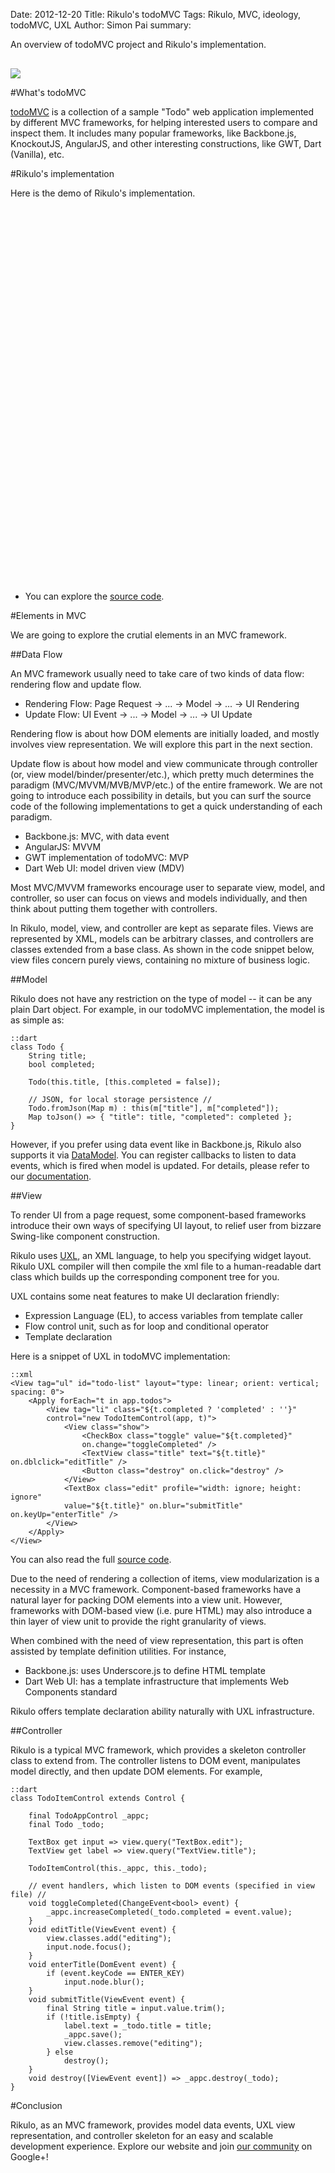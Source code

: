 Date: 2012-12-20
Title: Rikulo's todoMVC
Tags: Rikulo, MVC, ideology, todoMVC, UXL
Author: Simon Pai
summary: <p>An overview of todoMVC project and Rikulo's implementation.</p><img src="http://static.rikulo.org/blogs/general/todoMVC/todoMVC-sample.png" class="center-blog-image" style="margin-top:16px" />



#What's todoMVC

[todoMVC](http://todomvc.com/) is a collection of a sample "Todo" web application implemented by different MVC frameworks, for helping interested users to compare and inspect them. It includes many popular frameworks, like Backbone.js, KnockoutJS, AngularJS, and other interesting constructions, like GWT, Dart (Vanilla), etc.



#Rikulo's implementation

Here is the demo of Rikulo's implementation.

<p>
<link rel="stylesheet" type="text/css" href="http://static.rikulo.org/blogs/general/todoMVC/view.css" />
<link rel="stylesheet" type="text/css" href="http://static.rikulo.org/blogs/general/todoMVC/app.css" />
<div id="v-main" class="center-blog-image" style="width:600px;height:600px"></div>
<script type="application/dart" src="http://static.rikulo.org/blogs/general/todoMVC/app.dart"></script>
<script src="http://static.rikulo.org/blogs/general/todoMVC/dart.js"></script>
</p>

* You can explore the [source code](https://github.com/rikulo/todoMVC).



#Elements in MVC

We are going to explore the crutial elements in an MVC framework.

##Data Flow

An MVC framework usually need to take care of two kinds of data flow: rendering flow and update flow.

* Rendering Flow: Page Request -> ... -> Model -> ... -> UI Rendering
* Update Flow: UI Event -> ... -> Model -> ... -> UI Update

Rendering flow is about how DOM elements are initially loaded, and mostly involves view representation. We will explore this part in the next section.

Update flow is about how model and view communicate through controller (or, view model/binder/presenter/etc.), which pretty much determines the paradigm (MVC/MVVM/MVB/MVP/etc.) of the entire framework. We are not going to introduce each possibility in details, but you can surf the source code of the following implementations to get a quick understanding of each paradigm.

* Backbone.js: MVC, with data event
* AngularJS: MVVM
* GWT implementation of todoMVC: MVP
* Dart Web UI: model driven view (MDV)

Most MVC/MVVM frameworks encourage user to separate view, model, and controller, so user can focus on views and models individually, and then think about putting them together with controllers. 

In Rikulo, model, view, and controller are kept as separate files. Views are represented by XML, models can be arbitrary classes, and controllers are classes extended from a base class. As shown in the code snippet below, view files concern purely views, containing no mixture of business logic.



##Model

Rikulo does not have any restriction on the type of model -- it can be any plain Dart object. For example, in our todoMVC implementation, the model is as simple as:

	::dart
	class Todo {
		String title;
		bool completed;
		
		Todo(this.title, [this.completed = false]);
		
		// JSON, for local storage persistence //
		Todo.fromJson(Map m) : this(m["title"], m["completed"]);
		Map toJson() => { "title": title, "completed": completed };
	}

However, if you prefer using data event like in Backbone.js, Rikulo also supports it via [DataModel](http://api.rikulo.org/rikulo/latest/rikulo_model/DataModel.html). You can register callbacks to listen to data events, which is fired when model is updated. For details, please refer to our [documentation](http://docs.rikulo.org/rikulo/latest/UXL/Standard_Attributes/on.event.html).



##View

To render UI from a page request, some component-based frameworks introduce their own ways of specifying UI layout, to relief user from bizzare Swing-like component construction. 

Rikulo uses [UXL](http://docs.rikulo.org/rikulo/latest/UXL/Fundamentals/UXL_Overview.html), an XML language, to help you specifying widget layout. Rikulo UXL compiler will then compile the xml file to a human-readable dart class which builds up the corresponding component tree for you.

UXL contains some neat features to make UI declaration friendly:

* Expression Language (EL), to access variables from template caller
* Flow control unit, such as for loop and conditional operator
* Template declaration

Here is a snippet of UXL in todoMVC implementation:

	::xml
	<View tag="ul" id="todo-list" layout="type: linear; orient: vertical; spacing: 0">
		<Apply forEach="t in app.todos">
			<View tag="li" class="${t.completed ? 'completed' : ''}" 
			control="new TodoItemControl(app, t)">
				<View class="show">
					<CheckBox class="toggle" value="${t.completed}" 
					on.change="toggleCompleted" />
					<TextView class="title" text="${t.title}" on.dblclick="editTitle" />
					<Button class="destroy" on.click="destroy" />
				</View>
				<TextBox class="edit" profile="width: ignore; height: ignore" 
				value="${t.title}" on.blur="submitTitle" on.keyUp="enterTitle" />
			</View>
		</Apply>
	</View>

You can also read the full [source code](https://github.com/rikulo/todoMVC/blob/master/web/views/app.uxl.xml).

Due to the need of rendering a collection of items, view modularization is a necessity in a MVC framework. Component-based frameworks have a natural layer for packing DOM elements into a view unit. However, frameworks with DOM-based view (i.e. pure HTML) may also introduce a thin layer of view unit to provide the right granularity of views.

When combined with the need of view representation, this part is often assisted by template definition utilities. For instance,

* Backbone.js: uses Underscore.js to define HTML template
* Dart Web UI: has a template infrastructure that implements Web Components standard

Rikulo offers template declaration ability naturally with UXL infrastructure.



##Controller

Rikulo is a typical MVC framework, which provides a skeleton controller class to extend from. The controller listens to DOM event, manipulates model directly, and then update DOM elements. For example,

	::dart
	class TodoItemControl extends Control {
	
		final TodoAppControl _appc;
		final Todo _todo;
		
		TextBox get input => view.query("TextBox.edit");
		TextView get label => view.query("TextView.title");
		
		TodoItemControl(this._appc, this._todo);
		
		// event handlers, which listen to DOM events (specified in view file) //
		void toggleCompleted(ChangeEvent<bool> event) {
			_appc.increaseCompleted(_todo.completed = event.value);
		}
		void editTitle(ViewEvent event) {
			view.classes.add("editing");
			input.node.focus();
		}
		void enterTitle(DomEvent event) {
			if (event.keyCode == ENTER_KEY)
				input.node.blur();
		}
		void submitTitle(ViewEvent event) {
			final String title = input.value.trim();
			if (!title.isEmpty) {
				label.text = _todo.title = title;
				_appc.save();
				view.classes.remove("editing");
			} else 
				destroy();
		}
		void destroy([ViewEvent event]) => _appc.destroy(_todo);
	}



#Conclusion

Rikulo, as an MVC framework, provides model data events, UXL view representation, and controller skeleton for an easy and scalable development experience. Explore our website and join [our community](https://plus.google.com/u/2/117602514255061155793) on Google+!


